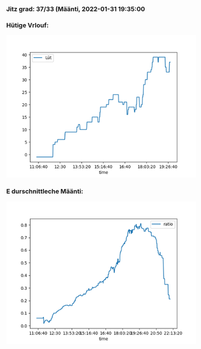 ### Jitz grad: 37/33 (Määnti, 2022-01-31 19:35:00

### Hütige Vrlouf:
![Graph](Today.png)

### E durschnittleche Määnti:
![Graph](Määnti.png)